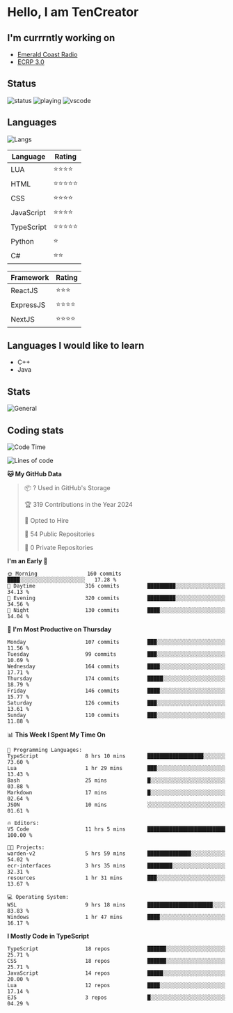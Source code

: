 # Hello, I am TenCreator

## I'm currrntly working on
- [Emerald Coast Radio](https://listen.emeraldcoastrp.com/)
- [ECRP 3.0](http://github.com/Emerald-Coast-Roleplay/)

## Status
![status](https://api.statusbadges.me/badge/status/518334475038359555?simple=true&style=for-the-badge)
![playing](https://api.statusbadges.me/badge/playing/518334475038359555?style=for-the-badge)
![vscode](https://api.statusbadges.me/badge/vscode/518334475038359555?style=for-the-badge)

## Languages
![Langs](https://github-readme-stats.vercel.app/api/top-langs/?username=tencreator&layout=compact&theme=radical)


|Language|Rating|
|--------|------|
|LUA|⭐️⭐️⭐️⭐️|
|HTML|⭐️⭐️⭐️⭐️⭐️|
|CSS|⭐️⭐️⭐️⭐️|
|JavaScript|⭐️⭐️⭐️⭐️|
|TypeScript|⭐️⭐️⭐️⭐️⭐️|
|Python|⭐️|
|C#|⭐️⭐️ |

|Framework|Rating|
|--------|------|
|ReactJS|⭐️⭐️⭐|
|ExpressJS|⭐️⭐️⭐️⭐️|
|NextJS|⭐️⭐️⭐⭐️|

## Languages I would like to learn
- C++
- Java

## Stats
![General](https://github-readme-stats.vercel.app/api?username=tencreator&show_icons=true&theme=radical)

## Coding stats

<!--START_SECTION:waka-->
![Code Time](http://img.shields.io/badge/Code%20Time-277%20hrs%2059%20mins-blue)

![Lines of code](https://img.shields.io/badge/From%20Hello%20World%20I%27ve%20Written-1.3%20million%20lines%20of%20code-blue)

**🐱 My GitHub Data** 

> 📦 ? Used in GitHub's Storage 
 > 
> 🏆 319 Contributions in the Year 2024
 > 
> 💼 Opted to Hire
 > 
> 📜 54 Public Repositories 
 > 
> 🔑 0 Private Repositories 
 > 
**I'm an Early 🐤** 

```text
🌞 Morning                160 commits         ████░░░░░░░░░░░░░░░░░░░░░   17.28 % 
🌆 Daytime                316 commits         █████████░░░░░░░░░░░░░░░░   34.13 % 
🌃 Evening                320 commits         █████████░░░░░░░░░░░░░░░░   34.56 % 
🌙 Night                  130 commits         ████░░░░░░░░░░░░░░░░░░░░░   14.04 % 
```
📅 **I'm Most Productive on Thursday** 

```text
Monday                   107 commits         ███░░░░░░░░░░░░░░░░░░░░░░   11.56 % 
Tuesday                  99 commits          ███░░░░░░░░░░░░░░░░░░░░░░   10.69 % 
Wednesday                164 commits         ████░░░░░░░░░░░░░░░░░░░░░   17.71 % 
Thursday                 174 commits         █████░░░░░░░░░░░░░░░░░░░░   18.79 % 
Friday                   146 commits         ████░░░░░░░░░░░░░░░░░░░░░   15.77 % 
Saturday                 126 commits         ███░░░░░░░░░░░░░░░░░░░░░░   13.61 % 
Sunday                   110 commits         ███░░░░░░░░░░░░░░░░░░░░░░   11.88 % 
```


📊 **This Week I Spent My Time On** 

```text
💬 Programming Languages: 
TypeScript               8 hrs 10 mins       ██████████████████░░░░░░░   73.60 % 
Lua                      1 hr 29 mins        ███░░░░░░░░░░░░░░░░░░░░░░   13.43 % 
Bash                     25 mins             █░░░░░░░░░░░░░░░░░░░░░░░░   03.88 % 
Markdown                 17 mins             █░░░░░░░░░░░░░░░░░░░░░░░░   02.64 % 
JSON                     10 mins             ░░░░░░░░░░░░░░░░░░░░░░░░░   01.61 % 

🔥 Editors: 
VS Code                  11 hrs 5 mins       █████████████████████████   100.00 % 

🐱‍💻 Projects: 
warden-v2                5 hrs 59 mins       ██████████████░░░░░░░░░░░   54.02 % 
ecr-interfaces           3 hrs 35 mins       ████████░░░░░░░░░░░░░░░░░   32.31 % 
resources                1 hr 31 mins        ███░░░░░░░░░░░░░░░░░░░░░░   13.67 % 

💻 Operating System: 
WSL                      9 hrs 18 mins       █████████████████████░░░░   83.83 % 
Windows                  1 hr 47 mins        ████░░░░░░░░░░░░░░░░░░░░░   16.17 % 
```

**I Mostly Code in TypeScript** 

```text
TypeScript               18 repos            ██████░░░░░░░░░░░░░░░░░░░   25.71 % 
CSS                      18 repos            ██████░░░░░░░░░░░░░░░░░░░   25.71 % 
JavaScript               14 repos            █████░░░░░░░░░░░░░░░░░░░░   20.00 % 
Lua                      12 repos            ████░░░░░░░░░░░░░░░░░░░░░   17.14 % 
EJS                      3 repos             █░░░░░░░░░░░░░░░░░░░░░░░░   04.29 % 
```




<!--END_SECTION:waka-->
